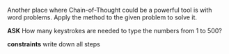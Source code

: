 Another place where Chain-of-Thought could be a powerful tool is with word problems. Apply the method to the given problem to solve it.

__ASK__
How many keystrokes are needed to type the numbers from 1 to 500?

__constraints__
write down all steps
